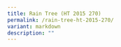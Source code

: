 ```yaml
---
title: Rain Tree (HT 2015 270)
permalink: /rain-tree-ht-2015-270/
variant: markdown
description: ""
---
```

